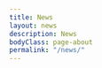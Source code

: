 ```yaml
---
title: News
layout: news
description: News
bodyClass: page-about
permalink: "/news/"
---
```


